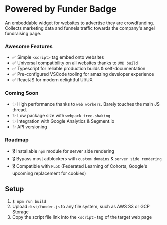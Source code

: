# Powered by Funder Badge

An embeddable widget for websites to advertise they are crowdfunding. Collects marketing data and funnels traffic towards the company's angel fundraising page.

### Awesome Features
- ✅  Simple `<script>` tag embed onto websites
- ✅  Universal compatibility on all websites thanks to `UMD build`
- ✅  Typescript for reliable production builds & self-documentation
- ✅  Pre-configured VSCode tooling for amazing developer experience
- ✅  ReactJS for modern delightful UI/UX

### Coming Soon
- ✨  High performance thanks to `web workers`. Barely touches the main JS thread.
- ✨  Low package size with `webpack tree-shaking`
- ✨  Integration with Google Analytics & Segment.io
- ✨  API versioning

### Roadmap
- 🎖  Installable `npm` module for server side rendering
- 🎖  Bypass most adblockers with `custom domains` & `server side rendering`
- 🎖  Compatible with `FLoC` (Federated Learning of Cohorts, Google's upcoming replacement for cookies)

## Setup

1. `$ npm run build`
2. Upload `dist/funder.js` to any file system, such as AWS S3 or GCP Storage
3. Copy the script file link into the `<script>` tag of the target web page